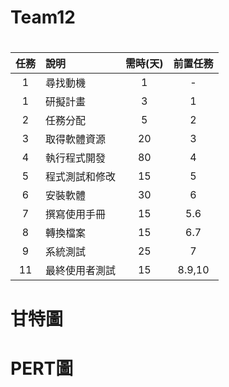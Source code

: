 # Team12

 # <Center> 
|      任務   |     說明      |  需時(天) | 前置任務|
|:-------------:|:-------------| :-----:|:-----:|
|    1    |尋找動機 | 1 | - |
|    1    |研擬計畫 | 3 | 1 |
|    2   |  任務分配    |   5 | 2 |
| 3|    取得軟體資源    |    20 |   3 |
| 4 |   執行程式開發   |  80  | 4|
| 5|    程式測試和修改    |  15 |   5 |
| 6 |    安裝軟體    |    30|  6 |
| 7 |    撰寫使用手冊    |   15|   5.6 |
| 8 |   轉換檔案    |   15 |   6.7 |
| 9 |    系統測試    |    25|   7 |
| 11 |    最終使用者測試    | 15|   8.9,10  |

# 甘特圖
# PERT圖
